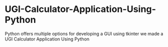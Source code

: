 # UGI-Calculator-Application-Using-Python
Python offers multiple options for developing a GUI using tkinter we made a UGI Calculator Application Using Python
